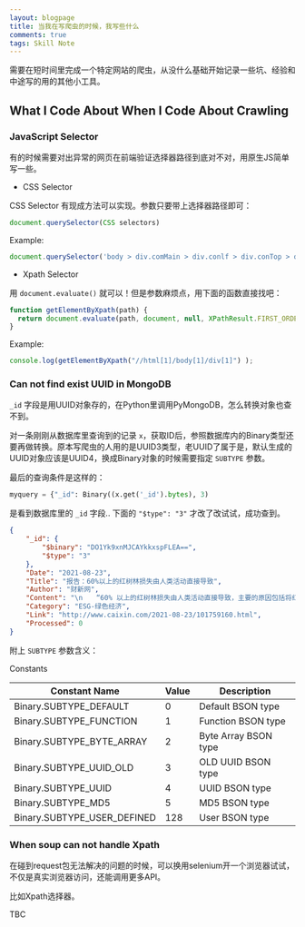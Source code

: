 ```yaml
---
layout: blogpage
title: 当我在写爬虫的时候，我写些什么
comments: true
tags: Skill Note 
---
```


需要在短时间里完成一个特定网站的爬虫，从没什么基础开始记录一些坑、经验和中途写的用的其他小工具。

## What I Code About When I Code About Crawling ##

### JavaScript Selector ###

有的时候需要对出异常的网页在前端验证选择器路径到底对不对，用原生JS简单写一些。

- CSS Selector

CSS Selector 有现成方法可以实现。参数只要带上选择器路径即可：

```js
document.querySelector(CSS selectors)
```

Example:

```js
document.querySelector('body > div.comMain > div.conlf > div.conTop > div.crumb > span:nth-child(1) > a')
```

- Xpath Selector

用 `document.evaluate()` 就可以！但是参数麻烦点，用下面的函数直接找吧：

```js
function getElementByXpath(path) {
  return document.evaluate(path, document, null, XPathResult.FIRST_ORDERED_NODE_TYPE, null).singleNodeValue;
}
```

Example:
```js
console.log(getElementByXpath("//html[1]/body[1]/div[1]") );
```

### Can not find exist UUID in MongoDB ###

`_id` 字段是用UUID对象存的，在Python里调用PyMongoDB，怎么转换对象也查不到。

对一条刚刚从数据库里查询到的记录 `x`，获取ID后，参照数据库内的Binary类型还要再做转换。原本写爬虫的人用的是UUID3类型，老UUID了属于是，默认生成的UUID对象应该是UUID4，换成Binary对象的时候需要指定 `SUBTYPE` 参数。

最后的查询条件是这样的：

```py
myquery = {"_id": Binary((x.get('_id').bytes), 3)
```

是看到数据库里的 `_id` 字段.. 下面的 `"$type": "3"` 才改了改试试，成功查到。

```json
{
    "_id": {
        "$binary": "DO1Yk9xnMJCAYkkxspFLEA==",
        "$type": "3"
    },
    "Date": "2021-08-23",
    "Title": "报告：60%以上的红树林损失由人类活动直接导致",
    "Author": "财新网",
    "Content": "\n　　“60% 以上的红树林损失由人类活动直接导致，主要的原因包括将红树林区域改成农田、水产养殖，以及城市化。”由国际自然保护联盟 （IUCN）、大自然保护协会（TNC）等机构共同成立的全球红树林联盟（GMA）近日发布的《2021年全球红树林状况》报告（下称《报告》）中，得出了上述结论。\n　　红树林生长在海洋与陆地相交的潮间带，是一种由各种树木和灌木构成，生物多样性极其丰富的植物群落，具有防风护岸、减少洪水的重要作用。《报告》估计，红树林每年可防止超过 650 亿美元的财产损失，并为约 1500 万人减少洪水风险。此外，红树林还能支持渔业养殖，并为包括老虎、海马等 341 个国际濒危物种在内的多种动物提供栖息地。《报告》称，在许多国家，超过 80% 的渔民依赖红树林，而全球则有超过 410 万的红树林渔民。\n\n",
    "Category": "ESG-绿色经济",
    "Link": "http://www.caixin.com/2021-08-23/101759160.html",
    "Processed": 0
}
```

附上 `SUBTYPE` 参数含义：

Constants

| Constant Name |	Value |	Description |
| ---- | ---- | ---- |
| Binary.SUBTYPE_DEFAULT |	0 |	Default BSON type| 
| Binary.SUBTYPE_FUNCTION	| 1 |	Function BSON type |
| Binary.SUBTYPE_BYTE_ARRAY	| 2 |	Byte Array BSON type |
| Binary.SUBTYPE_UUID_OLD	| 3 |	OLD UUID BSON type |
| Binary.SUBTYPE_UUID |	4	| UUID BSON type |
| Binary.SUBTYPE_MD5	| 5 |	MD5 BSON type |
| Binary.SUBTYPE_USER_DEFINED	| 128 |	User BSON type |


### When soup can not handle Xpath ###

在碰到request包无法解决的问题的时候，可以换用selenium开一个浏览器试试，不仅是真实浏览器访问，还能调用更多API。

比如Xpath选择器。


TBC